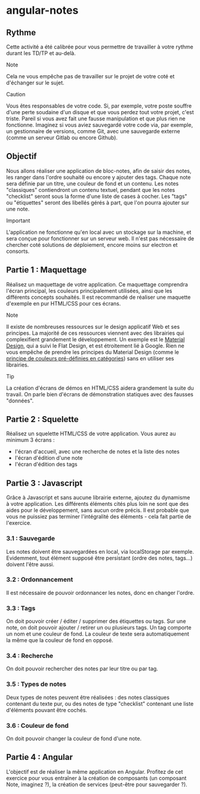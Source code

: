 # angular-notes

## Rythme

Cette activité a été calibrée pour vous permettre de travailler à votre rythme durant les TD/TP et au-delà.

> [!NOTE]
> Cela ne vous empêche pas de travailler sur le projet de votre coté et d'échanger sur le sujet.

> [!CAUTION]
> Vous êtes responsables de votre code. Si, par exemple, votre poste souffre d'une perte soudaine d'un disque et que vous perdez tout votre projet, c'est triste.
> Pareil si vous avez fait une fausse manipulation et que plus rien ne fonctionne.
> Imaginez si vous aviez sauvegardé votre code via, par exemple, un gestionnaire de versions, comme Git, avec une sauvegarde externe (comme un serveur Gitlab ou encore Github).

## Objectif

Nous allons réaliser une application de bloc-notes, afin de saisir des notes, les ranger dans l'ordre souhaité ou encore y ajouter des tags.
Chaque note sera définie par un titre, une couleur de fond et un contenu. Les notes "classiques" contiendront un contenu textuel, pendant que les notes "checklist" seront sous la forme d'une liste de cases à cocher.
Les "tags" ou "étiquettes" seront des libellés gérés à part, que l'on pourra ajouter sur une note.

> [!IMPORTANT]
> L'application ne fonctionne qu'en local avec un stockage sur la machine, et sera conçue pour fonctionner sur un serveur web. Il n'est pas nécessaire de chercher coté solutions de déploiement, encore moins sur electron et consorts.

## Partie 1 : Maquettage

Réalisez un maquettage de votre application.
Ce maquettage comprendra l'écran principal, les couleurs principalement utilisées, ainsi que les différents concepts souhaités.
Il est recommandé de réaliser une maquette d'exemple en pur HTML/CSS pour ces écrans.

> [!NOTE]
> Il existe de nombreuses ressources sur le design applicatif Web et ses principes. La majorité de ces ressources viennent avec des librairies qui complexifient grandement le développement. Un exemple est le [Material Design](https://en.wikipedia.org/wiki/Material_Design), qui a suivi le Flat Design, et est étroitement lié à Google. Rien ne vous empêche de prendre les principes du Material Design (comme le [principe de couleurs pré-définies en catégories](https://m2.material.io/design/color/the-color-system.html)) sans en utiliser ses librairies.

> [!TIP]
> La création d'écrans de démos en HTML/CSS aidera grandement la suite du travail. On parle bien d'écrans de démonstration statiques avec des fausses "données".

## Partie 2 : Squelette

Réalisez un squelette HTML/CSS de votre application.
Vous aurez au minimum 3 écrans :
- l'écran d'accueil, avec une recherche de notes et la liste des notes
- l'écran d'édition d'une note
- l'écran d'édition des tags

## Partie 3 : Javascript

Grâce à Javascript et sans aucune librairie externe, ajoutez du dynamisme à votre application.
Les différents éléments cités plus loin ne sont que des aides pour le développement, sans aucun ordre précis.
Il est probable que vous ne puissiez pas terminer l'intégralité des éléments - cela fait partie de l'exercice.

### 3.1 : Sauvegarde

Les notes doivent être sauvegardées en local, via localStorage par exemple. Evidemment, tout élément supposé être persistant (ordre des notes, tags...) doivent l'être aussi.

### 3.2 : Ordonnancement

Il est nécessaire de pouvoir ordonnancer les notes, donc en changer l'ordre.

### 3.3 : Tags

On doit pouvoir créer / éditer / supprimer des étiquettes ou tags. Sur une note, on doit pouvoir ajouter / retirer un ou plusieurs tags.
Un tag comporte un nom et une couleur de fond. La couleur de texte sera automatiquement la même que la couleur de fond en opposé.

### 3.4 : Recherche

On doit pouvoir rechercher des notes par leur titre ou par tag.

### 3.5 : Types de notes

Deux types de notes peuvent être réalisées : des notes classiques contenant du texte pur, ou des notes de type "checklist" contenant une liste d'éléments pouvant être cochés.

### 3.6 : Couleur de fond

On doit pouvoir changer la couleur de fond d'une note.


## Partie 4 : Angular

L'objectif est de réaliser la même application en Angular. Profitez de cet exercice pour vous entraîner à la création de composants (un composant Note, imaginez ?), la création de services (peut-être pour sauvegarder ?).
